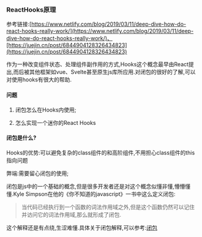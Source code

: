 ### ReactHooks原理

参考链接:[https://www.netlify.com/blog/2019/03/11/deep-dive-how-do-react-hooks-really-work/](https://www.netlify.com/blog/2019/03/11/deep-dive-how-do-react-hooks-really-work/)、[https://juejin.cn/post/6844904128326434823](https://juejin.cn/post/6844904128326434823)


作为一种改变组件状态、处理组件副作用的方式,Hooks这个概念最早由React提出,而后被其他框架如vue、Svelte甚至原生js库所应用.对闭包的很好的了解,可以对使用hooks有很大的帮助.

#### 问题

1. 闭包怎么在Hooks内使用;

2. 怎么实现一个迷你的React Hooks

#### 闭包是什么?

Hooks的优势:可以避免复杂的class组件的和高阶组件,不用担心class组件的this指向问题

弊端:需要留心闭包的使用;

闭包是js中的一个基础的概念,但是很多开发者还是对这个概念似懂非懂,懵懵懂懂.Kyle Simpson在他的《你不知道的javascript》一书中这么定义闭包:

> 当代码已经执行到一个函数的词法作用域之外,但是这个函数仍然可以记住并访问它的词法作用域,那么就形成了闭包.

这个解释还是有点绕,生涩难懂.具体关于闭包解释,可以参考:[闭包](../javascript/闭包.md)

